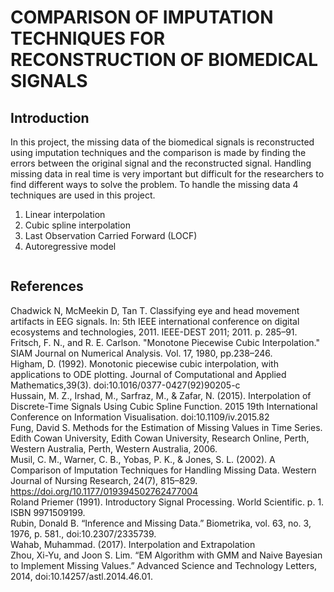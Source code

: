 # COMPARISON OF IMPUTATION TECHNIQUES FOR RECONSTRUCTION OF BIOMEDICAL SIGNALS
## Introduction<br/>
In this project, the missing data of the biomedical signals is reconstructed using imputation techniques and the comparison is made by finding the errors between the original signal and the reconstructed signal. Handling missing data in real time is very important but difficult for the researchers to find different ways to solve the problem. To handle the missing data 4 techniques are used in this project.<br/>
1. Linear interpolation<br/>
2. Cubic spline interpolation<br/>
3. Last Observation Carried Forward (LOCF)<br/>
4. Autoregressive model<br/>

![]()

## **References**<br/>
Chadwick N, McMeekin D, Tan T. Classifying eye and head movement artifacts in EEG signals. In: 5th IEEE international conference on digital ecosystems and technologies, 2011. IEEE-DEST 2011; 2011. p. 285–91.<br/>
Fritsch, F. N., and R. E. Carlson. "Monotone Piecewise Cubic Interpolation." SIAM Journal on Numerical Analysis. Vol. 17, 1980, pp.238–246.<br/>
Higham, D. (1992). Monotonic piecewise cubic interpolation, with applications to ODE plotting. Journal of Computational and Applied Mathematics,39(3). doi:10.1016/0377-0427(92)90205-c<br/>
Hussain, M. Z., Irshad, M., Sarfraz, M., & Zafar, N. (2015). Interpolation of Discrete-Time Signals Using Cubic Spline Function. 2015 19th International Conference on Information Visualisation. doi:10.1109/iv.2015.82<br/>
Fung, David S. Methods for the Estimation of Missing Values in Time Series. Edith Cowan University, Edith Cowan University, Research Online, Perth, Western Australia, Perth, Western Australia, 2006.<br/>
Musil, C. M., Warner, C. B., Yobas, P. K., & Jones, S. L. (2002). A Comparison of Imputation Techniques for Handling Missing Data. Western Journal of Nursing Research, 24(7), 815–829. https://doi.org/10.1177/019394502762477004<br/>
Roland Priemer (1991). Introductory Signal Processing. World Scientific. p. 1. ISBN 9971509199.<br/>
Rubin, Donald B. “Inference and Missing Data.” Biometrika, vol. 63, no. 3, 1976, p. 581., doi:10.2307/2335739.<br/>
Wahab, Muhammad. (2017). Interpolation and Extrapolation<br/>
Zhou, Xi-Yu, and Joon S. Lim. “EM Algorithm with GMM and Naive Bayesian to Implement Missing Values.” Advanced Science and Technology Letters, 2014, doi:10.14257/astl.2014.46.01.<br/>

